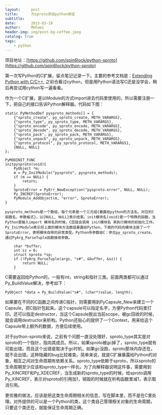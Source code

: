```yaml
---
layout:     post
title:      为sproto添加python绑定
subtitle:   
date:       2015-03-19
author:     Mehaei
header-img: img/post-bg-coffee.jpeg
catalog: true
tags:
    - python
---
```

项目地址：[https://github.com/spin6lock/python-sproto](https://github.com/spin6lock/python-sproto)

第一次写Python的C扩展，留点笔记记录一下。主要的参考文档是：[Extending Python with C/C++](https://docs.python.org/2/extending/extending.html), 之前也看过cython，但是用Python语法写C还是没学会，稍后再尝试用cython写一遍看看。

作为一个C扩展，是以Module的方式import进去代码里使用的，所以需要注册一下，把自己的接口告诉Python解释器。代码如下图：

```
static PyMethodDef pysproto_methods[] = {
    {"sproto_create", py_sproto_create, METH_VARARGS},
    {"sproto_type", py_sproto_type, METH_VARARGS},
    {"sproto_encode", py_sproto_encode, METH_VARARGS},
    {"sproto_decode", py_sproto_decode, METH_VARARGS},
    {"sproto_pack", py_sproto_pack, METH_VARARGS},
    {"sproto_unpack", py_sproto_unpack, METH_VARARGS},
    {"sproto_protocol", py_sproto_protocol, METH_VARARGS},
    {NULL, NULL}
};

PyMODINIT_FUNC
initpysproto(void){
    PyObject *m;
    m = Py_InitModule("pysproto", pysproto_methods);
    if (m == NULL) {
        return;
    }
    SprotoError = PyErr_NewException("pysproto.error", NULL, NULL);
    Py_INCREF(SprotoError);
    PyModule_AddObject(m, "error", SprotoError);
}
```

```
pysproto_methods是一个数组，每个元素是一个三元组{暴露给python的方法名，对应的C函数名，参数格式}，以{NULL, NULL}表示结束。init模块名(void)是一个特殊的函数，当Python里输入import 模块名的时候，C层就会调用 init模块名 来执行模块的初始化工作。Py_InitModule表示将上面的模块方法数组暴露给Python，下面的代码向模块注册了一个SprotoError，表明模块自带的异常类型。Python传参数给C：参见py_sproto_create，通过PyArg_ParseTuple函数接收参数。
```

```
    char *buffer;
    int sz = 0;
    struct sproto *sp;
    if (!PyArg_ParseTuple(args, "s#", &buffer, &sz)) {
        return NULL;
    }
```

C需要返回给Python的，一般有int，string和指针三类。前面两类都可以通过Py_BuildValue解决，参考如下：

```
PyObject *data = Py_BuildValue("s#", (char*)value, length);
```

如果要在不同的C函数之间传递C指针，则需要用到PyCapsule_New来建立一个Capsule，把C指针包起来。这个capsule可以指定名字，方便Python代码里打印。还可以指定destructor，当这个Capsule脱出当前scope，被gc回收的时候，就会调用destructor来析构。Python还贴心的提供了一个Context，用来给这个Capsule带上额外的数据，方便后续使用。

对于python-sproto来说，之前有个问题一直没处理好，sproto_type其实是对sproto的一个指针，指向其成员。所以，如果sproto被gc掉了，sproto_type就有可能出错。而且这个出错是取决于gc时机，如果gc没跑，sproto那块内存还在，就不会出错。这种隐藏的bug比较难查。简单来说，就是C扩展暴露给Python的对象，相互之间对生命周期有依赖关系。sproto_type依赖于sproto，所以sproto的生命周期至少应该和sproto_type一样长。为了向解释器说明这件事，需要用到Py_XINCREF和Py_XDECREF，当生成新的sproto_type的时候，给sproto调用Py_XINCREF，表示对sproto的引用加1，销毁的时候就在析构函数里减1，表示取消引用。

更优雅的做法，应该是把这类生命周期相关的信息，写在脚本里，而不是在C里处理。对外提供的可以是一个Python的类，这个类自己管理相关对象的生命周期，只要这个类还在，就能保证生命周期正确。
